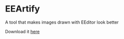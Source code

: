 # EEArtify
A tool that makes images drawn with EEditor look better

Download it [here](https://github.com/Karl255/EEArtify/releases/download/v1.0/EEArtify_v1.0.zip)
